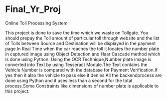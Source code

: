 # Final_Yr_Proj
Online Toll Processing System


   This project is done to save the time which we waste on Tollgate. You should prepay the Toll amount of particular toll through website and the list of Tolls between Source and Destination will be displayed in the payment page.In Real Time when the car reaches the toll it locates the number plate in captured image using Object Detection and Haar Cascade method which is done using Python.
    Using the OCR Technique,Number plate image is converted into Text by using
Tesseract Module.The Text contains the Vehicle Number is compared with the database for
Payment Verification.If yes then it also the vehicle to pass else it denies.All the backendprocess are done using Python and it uses less than a second for the total process.Some Constraints like dimensions of number plate is applicable to this project.
